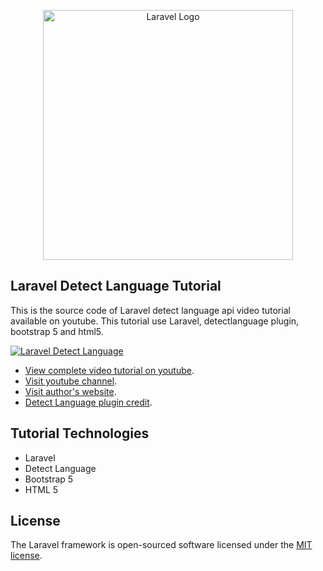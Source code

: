 <p align="center"><a href="https://laravel.com" target="_blank"><img src="https://raw.githubusercontent.com/laravel/art/master/logo-lockup/5%20SVG/2%20CMYK/1%20Full%20Color/laravel-logolockup-cmyk-red.svg" width="400" alt="Laravel Logo"></a></p>


## Laravel Detect Language Tutorial

This is the source code of Laravel detect language api video tutorial available on youtube. This tutorial use Laravel, detectlanguage plugin, bootstrap 5 and html5.

[![Laravel Detect Language](https://img.youtube.com/vi/ljoFvgCS2og/0.jpg)](https://www.youtube.com/watch?v=ljoFvgCS2og)

- [View complete video tutorial on youtube](https://www.youtube.com/watch?v=ljoFvgCS2og).
- [Visit youtube channel](https://www.youtube.com/@SCTechStudio/videos).
- [Visit author's website](https://www.salman.be).
- [Detect Language plugin credit](https://github.com/detectlanguage/detectlanguage-php).

## Tutorial Technologies

- Laravel
- Detect Language
- Bootstrap 5
- HTML 5

## License

The Laravel framework is open-sourced software licensed under the [MIT license](https://opensource.org/licenses/MIT).
